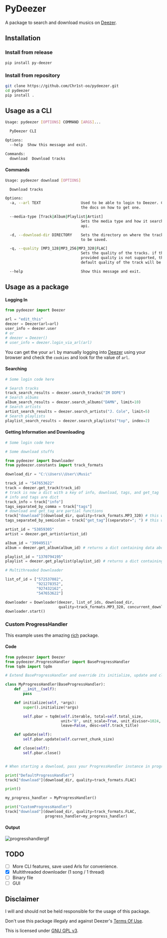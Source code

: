 # PyDeezer

A package to search and download musics on [Deezer](https://www.deezer.com/en/).

## Installation

### Install from release

```bash
pip install py-deezer
```

### Install from repository

```bash
git clone https://github.com/Chr1st-oo/pydeezer.git
cd pydeezer
pip install .
```

## Usage as a CLI

```bash
Usage: pydeezer [OPTIONS] COMMAND [ARGS]...

  PyDeezer CLI

Options:
  --help  Show this message and exit.

Commands:
  download  Download tracks
```

#### Commands

```bash
Usage: pydeezer download [OPTIONS]

  Download tracks

Options:
  -a, --arl TEXT                  Used to be able to login to Deezer. Check
                                  the docs on how to get one.

  --media-type [Track|Album|Playlist|Artist]
                                  Sets the media type and how it searches the
                                  api.

  -d, --download-dir DIRECTORY    Sets the directory on where the tracks are
                                  to be saved.

  -q, --quality [MP3_128|MP3_256|MP3_320|FLAC]
                                  Sets the quality of the tracks. if the
                                  provided quality is not supported, the
                                  default quality of the track will be used.

  --help                          Show this message and exit.
```

## Usage as a package

#### Logging In

```python
from pydeezer import Deezer

arl = "edit_this"
deezer = Deezer(arl=arl)
user_info = deezer.user
# or
# deezer = Deezer()
# user_info = deezer.login_via_arl(arl)
```

You can get the your `arl` by manually logging into [Deezer](https://www.deezer.com/) using your browser and check the `cookies` and look for the value of `arl`.

#### Searching

```python
# Some login code here

# Search tracks
track_search_results = deezer.search_tracks("IM DOPE")
# Search albums
album_search_results = deezer.search_albums("DAMN", limit=10)
# Search artists
artist_search_results = deezer.search_artists("J. Cole", limit=5)
# Search playlists
playlist_search_results = deezer.search_playlists("top", index=2)
```

#### Getting Information and Downloading

```python
# Some login code here

# Some download stuffs

from pydeezer import Downloader
from pydeezer.constants import track_formats

download_dir = "C:\\Users\\User\\Music"

track_id = "547653622"
track = deezer.get_track(track_id)
# track is now a dict with a key of info, download, tags, and get_tag
# info and tags are dict
track_info = track["info"]
tags_separated_by_comma = track["tags"]
# download and get_tag are partial functions
track["download"](download_dir, quality=track_formats.MP3_320) # this will download the file, default file name is Filename.[mp3 or flac]
tags_separated_by_semicolon = track["get_tag"](separator="; ") # this will return a dictionary similar to track["tags"] but this will override the default separator

artist_id = "53859305"
artist = deezer.get_artist(artist_id)

album_id = "39949511"
album = deezer.get_album(album_id) # returns a dict containing data about the album

playlist_id = "1370794195"
playlist = deezer.get_playlist(playlist_id) # returns a dict containing data about the playlist

# Multithreaded Downloader

list_of_id = ["572537082",
              "921278352",
              "927432162",
              "547653622"]

downloader = Downloader(deezer, list_of_ids, download_dir,
                        quality=track_formats.MP3_320, concurrent_downloads=2)
downloader.start()
```

### Custom ProgressHandler

This example uses the amazing [rich](https://github.com/willmcgugan/rich) package.

#### Code

```python
from pydeezer import Deezer
from pydeezer.ProgressHandler import BaseProgressHandler
from tqdm import tqdm

# Extend BaseProgressHandler and override its initialize, update and close methods accordingly

class MyProgressHandler(BaseProgressHandler):
    def __init__(self):
        pass

    def initialize(self, *args):
        super().initialize(*args)

        self.pbar = tqdm(self.iterable, total=self.total_size,
                         unit="B", unit_scale=True, unit_divisor=1024, 
                         leave=False, desc=self.track_title)

    def update(self):
        self.pbar.update(self.current_chunk_size)

    def close(self):
        self.pbar.close()


# When starting a download, pass your ProgressHandler instance in progress_handler keyword argument.

print("DefaultProgressHandler")
track["download"](download_dir, quality=track_formats.FLAC)

print()

my_progress_handler = MyProgressHandler()

print("CustomProgressHandler")
track["download"](download_dir, quality=track_formats.FLAC,
                  progress_handler=my_progress_handler)

```

#### Output

![progresshandlergif](https://media.giphy.com/media/xa8YtgCbBvK0jSfefa/giphy.gif)

## TODO

- [ ] More CLI features, save used Arls for convenience.
- [x] Multithreaded downloader (1 song / 1 thread)
- [ ] Binary file
- [ ] GUI

## Disclaimer

I will and should not be held responsible for the usage of this package.

Don't use this package illegaly and against Deezer's [Terms Of Use](https://www.deezer.com/legal/cgu).

This is licensed under [GNU GPL v3](https://choosealicense.com/licenses/gpl-3.0/#).
